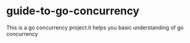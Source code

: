 # guide-to-go-concurrency
This is a go concurrency project.it helps you basic understanding of go concurrency
